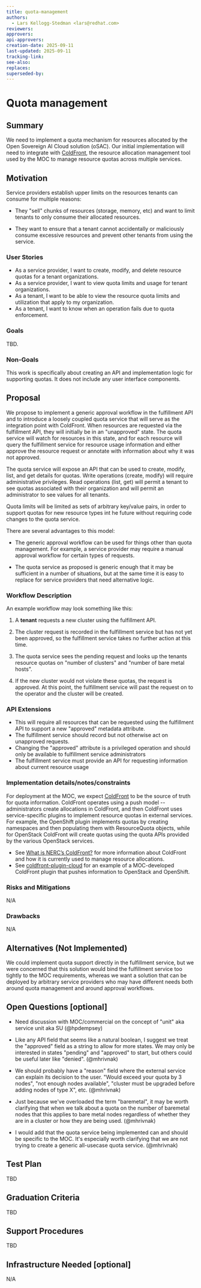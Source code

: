 ```yaml
---
title: quota-management
authors:
  - Lars Kellogg-Stedman <lars@redhat.com>
reviewers:
approvers:
api-approvers:
creation-date: 2025-09-11
last-updated: 2025-09-11
tracking-link:
see-also:
replaces:
superseded-by:
---
```


# Quota management

## Summary

We need to implement a quota mechanism for resources allocated by the Open Sovereign AI Cloud solution (oSAC). Our initial implementation will need to integrate with [ColdFront], the resource allocation management tool used by the MOC to manage resource quotas across multiple services.

[coldfront]: https://docs.ccr.buffalo.edu/en/latest/portals/coldfront/

## Motivation

Service providers establish upper limits on the resources tenants can consume for multiple reasons:

- They "sell" chunks of resources (storage, memory, etc) and want to limit tenants to only consume their allocated resources.

- They want to ensure that a tenant cannot accidentally or maliciously consume excessive resources and prevent other tenants from using the service.

### User Stories

- As a service provider, I want to create, modify, and delete resource quotas for a tenant organizations.
- As a service provider, I want to view quota limits and usage for tenant organizations.
- As a tenant, I want to be able to view the resource quota limits and utilization that apply to my organization.
- As a tenant, I want to know when an operation fails due to quota enforcement.

### Goals

TBD.

### Non-Goals

This work is specifically about creating an API and implementation logic for supporting quotas. It does not include any user interface components.

## Proposal

We propose to implement a generic approval workflow in the fulfillment API and to introduce a loosely coupled quota service that will serve as the integration point with ColdFront. When resources are requested via the fulfillment API, they will initially be in an "unapproved" state. The quota service will watch for resources in this state, and for each resource will query the fulfillment service for resource usage information and either approve the resource request or annotate with information about why it was not approved.

The quota service will expose an API that can be used to create, modify, list, and get details for quotas. Write operations (create, modify) will require administrative privileges. Read operations (list, get) will permit a tenant to see quotas associated with their organization and will permit an administrator to see values for all tenants.

Quota limits will be limited as sets of arbitrary key/value pairs, in order to support quotas for new resource types int he future without requiring code changes to the quota service.

There are several advantages to this model:

- The generic approval workflow can be used for things other than quota management. For example, a service provider may require a manual approval workflow for certain types of requests.

- The quota service as proposed is generic enough that it may be sufficient in a number of situations, but at the same time it is easy to replace for service providers that need alternative logic.

### Workflow Description

An example workflow may look something like this:

1. A **tenant** requests a new cluster using the fulfillment API.

2. The cluster request is recorded in the fulfillment service but has not yet been approved, so the fulfillment service takes no further action at this time.

3. The quota service sees the pending request and looks up the tenants resource quotas on "number of clusters" and "number of bare metal hosts".

4. If the new cluster would not violate these quotas, the request is approved. At this point, the fulfillment service will past the request on to the operator and the cluster will be created.

### API Extensions

- This will require all resources that can be requested using the fulfillment API to support a new "approved" metadata attribute.
- The fulfillment service should record but not otherwise act on unapproved requests.
- Changing the "approved" attribute is a privileged operation and should only be available to fulfillment service administrators
- The fulfillment service must provide an API for requesting information about current resource usage

### Implementation details/notes/constraints

For deployment at the MOC, we expect [ColdFront](https://coldfront.readthedocs.io/en/stable/) to be the source of truth for quota information. ColdFront operates using a push model -- administrators create allocations in ColdFront, and then ColdFront uses service-specific plugins to implement resource quotas in external services. For example, the OpenShift plugin implements quotas by creating namespaces and then populating them with ResourceQuota objects, while for OpenStack ColdFront will create quotas using the quota APIs provided by the various OpenStack services.

* See [What is NERC’s ColdFront?](https://nerc-project.github.io/nerc-docs/get-started/allocation/coldfront/) for more information about ColdFront and how it is currently used to manage resource allocations.
* See [coldfront-plugin-cloud](https://github.com/nerc-project/coldfront-plugin-cloud) for an example of a MOC-developed ColdFront plugin that pushes information to OpenStack and OpenShift.

### Risks and Mitigations

N/A

### Drawbacks

N/A

## Alternatives (Not Implemented)

We could implement quota support directly in the fulfillment service, but we were concerned that this solution would bind the fulfillment service too tightly to the MOC requirements, whereas we want a solution that can be deployed by arbitrary service providers who may have different needs both around quota management and around approval workflows.

## Open Questions [optional]

- Need discussion with MOC/commercial on the concept of "unit" aka service unit aka SU (@hpdempsey)

- Like any API field that seems like a natural boolean, I suggest we treat the "approved" field as a string to allow for more states. We may only be interested in states "pending" and "approved" to start, but others could be useful later like "denied".  (@mhrivnak)

- We should probably have a "reason" field where the external service can explain its decision to the user. "Would exceed your quota by 3 nodes", "not enough nodes available", "cluster must be upgraded before adding nodes of type X", etc. (@mhrivnak)

- Just because we've overloaded the term "baremetal", it may be worth clarifying that when we talk about a quota on the number of baremetal nodes that this applies to bare metal nodes regardless of whether they are in a cluster or how they are being used. (@mhrivnak)

- I would add that the quota service being implemented can and should be specific to the MOC. It's especially worth clarifying that we are not trying to create a generic all-usecase quota service. (@mhrivnak)

## Test Plan

TBD

## Graduation Criteria

TBD

## Support Procedures

TBD

## Infrastructure Needed [optional]

N/A
